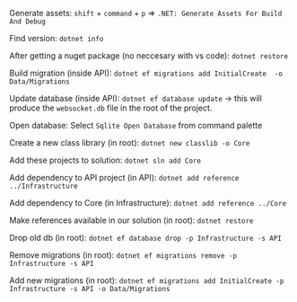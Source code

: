 Generate assets:  `shift` + `command` + `p` => `.NET: Generate Assets For Build And Debug`

Find version: `dotnet info`

After getting a nuget package (no neccesary with vs code): `dotnet restore`

Build migration (inside API): `dotnet ef migrations add InitialCreate  -o Data/Migrations`

Update database (inside API): `dotnet ef database update` -> this will produce the `websocket.db` file in the root of the project.

Open database: Select `Sqlite Open Database` from command palette

Create a new class library (in root): `dotnet new classlib -o Core`

Add these projects to solution: `dotnet sln add Core`

Add dependency to API project (in API): `dotnet add reference ../Infrastructure`

Add dependency to Core (in Infrastructure): `dotnet add reference ../Core`

Make references available in our solution (in root): `dotnet restore`

Drop old db (in root): `dotnet ef database drop -p Infrastructure -s API`

Remove migrations (in root): `dotnet ef migrations remove -p Infrastructure -s API`

Add new migrations (in root): `dotnet ef migrations add InitialCreate -p Infrastructure -s API -o Data/Migrations`

